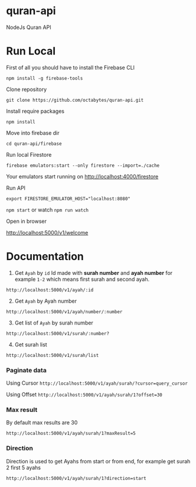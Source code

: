 # quran-api

NodeJs Quran API

# Run Local

First of all you should have to install the Firebase CLI

`npm install -g firebase-tools`

Clone repository

`git clone https://github.com/octabytes/quran-api.git`

Install require packages

`npm install`

Move into firebase dir

`cd quran-api/firebase`

Run local Firestore

`firebase emulators:start --only firestore --import=./cache`

Your emulators start running on [http://localhost:4000/firestore](http://localhost:4000/firestore)

Run API

`export FIRESTORE_EMULATOR_HOST="localhost:8080"`

`npm start` or watch `npm run watch`

Open in browser

[http://localhost:5000/v1/welcome](http://localhost:5000/v1/welcome)

# Documentation

1. Get `Ayah` by `id`
   Id made with **surah number** and **ayah number** for example `1-2` which means
   first surah and second ayah.

`http://localhost:5000/v1/ayah/:id`

2. Get `Ayah` by Ayah number

`http://localhost:5000/v1/ayah/number/:number`

3. Get list of `Ayah` by surah number

`http://localhost:5000/v1/surah/:number?`

4. Get surah list

`http://localhost:5000/v1/surah/list`

### Paginate data

Using Cursor
`http://localhost:5000/v1/ayah/surah/?cursor=query_cursor`

Using Offset
`http://localhost:5000/v1/ayah/surah/1?offset=30`

### Max result

By default max results are 30

`http://localhost:5000/v1/ayah/surah/1?maxResult=5`

### Direction

Direction is used to get Ayahs from start or from end, for example get surah 2 first 5 ayahs

`http://localhost:5000/v1/ayah/surah/1?direction=start`
